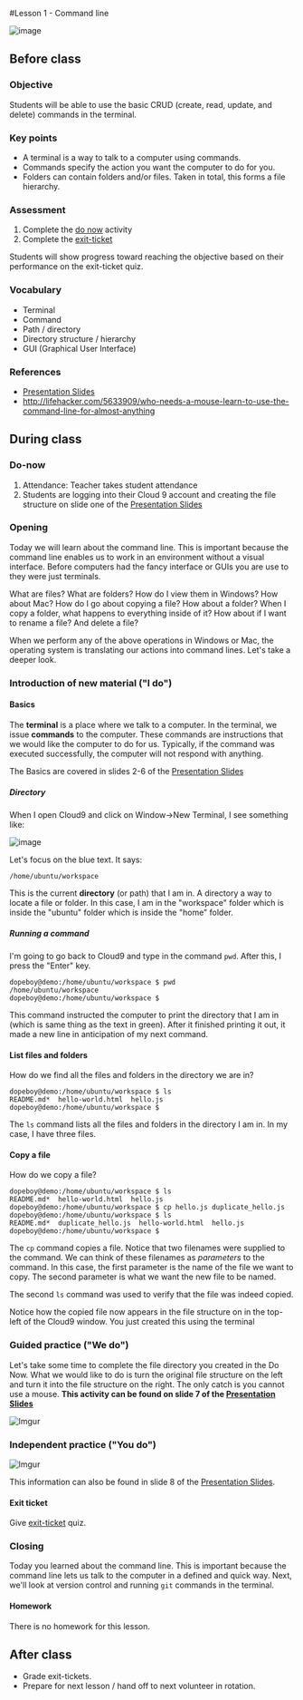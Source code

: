 #Lesson 1 - Command line

![image](http://i.imgur.com/FJ5Hsq0.jpg)

## Before class

### Objective

Students will be able to use the basic CRUD (create, read, update, and delete) commands in the terminal. 

### Key points

* A terminal is a way to talk to a computer using commands.
* Commands specify the action you want the computer to do for you.
* Folders can contain folders and/or files. Taken in total, this forms a file hierarchy.

### Assessment

1. Complete the [do now](assessments/do_now.md) activity 
2. Complete the [exit-ticket](assessments/exit_ticket.md)

Students will show progress toward reaching the objective based on their performance on the exit-ticket quiz.

### Vocabulary

* Terminal
* Command
* Path / directory
* Directory structure / hierarchy
* GUI (Graphical User Interface)

### References


* [Presentation Slides](https://docs.google.com/presentation/d/1B1waYai67ysg7eqhc9Mm1O6fG7XO_WIPkCZxOiwyhj4/edit?usp=sharing)
* http://lifehacker.com/5633909/who-needs-a-mouse-learn-to-use-the-command-line-for-almost-anything

## During class

### Do-now

1. Attendance: Teacher takes student attendance
2. Students are logging into their Cloud 9 account and creating the file structure on slide one of the [Presentation Slides](https://docs.google.com/presentation/d/1B1waYai67ysg7eqhc9Mm1O6fG7XO_WIPkCZxOiwyhj4/edit?usp=sharing)

### Opening

Today we will learn about the command line. This is important because the command line enables us to work in an environment without a visual interface. Before computers had the fancy interface or GUIs you are use to they were just terminals. 

What are files? What are folders? How do I view them in Windows? How about Mac? How do I go about copying a file? How about a folder? When I copy a folder, what happens to everything inside of it? How about if I want to rename a file? And delete a file?

When we perform any of the above operations in Windows or Mac, the operating system is translating our actions into command lines. Let's take a deeper look.

### Introduction of new material ("I do")

#### Basics

The **terminal** is a place where we talk to a computer. In the terminal, we issue **commands** to the computer. These commands are instructions that we would like the computer to do for us. Typically, if the command was executed successfully, the computer will not respond with anything.

The Basics are covered in slides 2-6 of the [Presentation Slides](https://docs.google.com/presentation/d/1B1waYai67ysg7eqhc9Mm1O6fG7XO_WIPkCZxOiwyhj4/edit?usp=sharing)

##### Directory

When I open Cloud9 and click on Window->New Terminal, I see something like:

![image](http://i.imgur.com/qDJZEpS.jpg)

Let's focus on the blue text. It says:

```
/home/ubuntu/workspace
```
This is the current **directory** (or path) that I am in. A directory a way to locate a file or folder. In this case, I am in the "workspace" folder which is inside the "ubuntu" folder which is inside the "home" folder. 

##### Running a command

I'm going to go back to Cloud9 and type in the command ``pwd``. After this, I press the "Enter" key. 

```
dopeboy@demo:/home/ubuntu/workspace $ pwd
/home/ubuntu/workspace
dopeboy@demo:/home/ubuntu/workspace $ 
```
This command instructed the computer to print the directory that I am in (which is same thing as the text in green). After it finished printing it out, it made a new line in anticipation of my next command.

#### List files and folders

How do we find all the files and folders in the directory we are in?

```
dopeboy@demo:/home/ubuntu/workspace $ ls
README.md*  hello-world.html  hello.js
dopeboy@demo:/home/ubuntu/workspace $ 
```
The `ls` command lists all the files and folders in the directory I am in. In my case, I have three files.

#### Copy a file

How do we copy a file?

```
dopeboy@demo:/home/ubuntu/workspace $ ls
README.md*  hello-world.html  hello.js
dopeboy@demo:/home/ubuntu/workspace $ cp hello.js duplicate_hello.js
dopeboy@demo:/home/ubuntu/workspace $ ls
README.md*  duplicate_hello.js  hello-world.html  hello.js
dopeboy@demo:/home/ubuntu/workspace $ 
```
The `cp` command copies a file. Notice that two filenames were supplied to the command. We can think of these filenames as *parameters* to the command. In this case, the first parameter is the name of the file we want to copy. The second parameter is what we want the new file to be named. 

The second `ls` command was used to verify that the file was indeed copied.

Notice how the copied file now appears in the file structure on in the top-left of the Cloud9 window. You just created this using the terminal

### Guided practice ("We do")

Let's take some time to complete the file directory you created in the Do Now. What we would like to do is turn the original file structure on the left and turn it into the file structure on the right. The only catch is you cannot use a mouse.
**This activity can be found on slide 7 of the [Presentation Slides](https://docs.google.com/presentation/d/1B1waYai67ysg7eqhc9Mm1O6fG7XO_WIPkCZxOiwyhj4/edit?usp=sharing)** 

![Imgur](http://i.imgur.com/3o2ThUY.png)

### Independent practice ("You do")

![Imgur](http://i.imgur.com/y88cMJC.png)

This information can also be found in slide 8 of the [Presentation Slides](https://docs.google.com/presentation/d/1B1waYai67ysg7eqhc9Mm1O6fG7XO_WIPkCZxOiwyhj4/edit?usp=sharing). 


#### Exit ticket

Give [exit-ticket]() quiz.

### Closing

Today you learned about the command line. This is important because the command line lets us talk to the computer in a defined and quick way. Next, we'll look at version control and running `git` commands in the terminal.

#### Homework

There is no homework for this lesson.

## After class

* Grade exit-tickets. 
* Prepare for next lesson / hand off to next volunteer in rotation.
